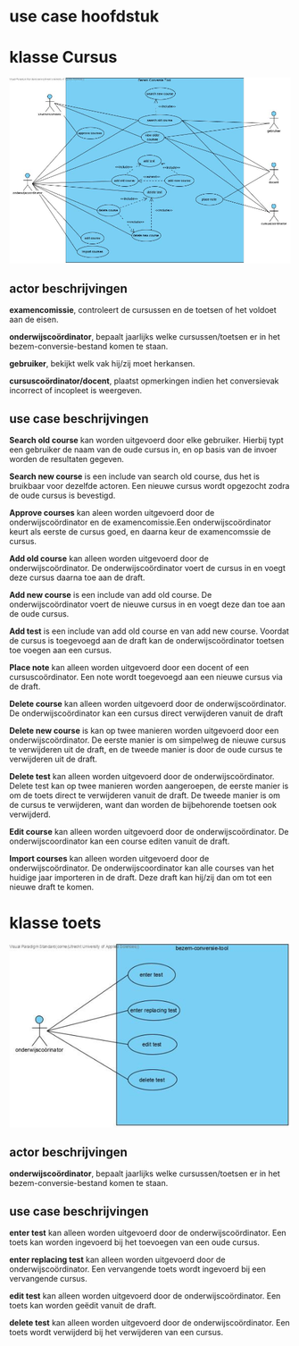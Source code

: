 # use case hoofdstuk

# klasse Cursus

![use case diagram Curus](/docs/fotos/Use%20Case%20Diagram2.cursus.jpg)

## actor beschrijvingen
**examencomissie**, controleert de cursussen en de toetsen of het voldoet aan de eisen.

**onderwijscoördinator**, bepaalt jaarlijks welke cursussen/toetsen er in het bezem-conversie-bestand komen te staan. 

**gebruiker**, bekijkt welk vak hij/zij moet herkansen.

**cursuscoördinator/docent**, plaatst opmerkingen indien het conversievak incorrect of incopleet is weergeven.



## use case beschrijvingen
**Search old course** kan worden uitgevoerd door elke gebruiker. Hierbij typt een gebruiker de naam van de oude cursus in, en op basis van de invoer worden de resultaten gegeven.

**Search new course** is een include van search old course, dus het is bruikbaar voor dezelfde actoren. Een nieuwe cursus wordt opgezocht zodra de oude cursus is bevestigd.

**Approve courses** kan aleen worden uitgevoerd door de onderwijscoördinator en de examencomissie.Een onderwijscoördinator keurt als eerste de cursus goed, en daarna keur de examencomssie de cursus.

**Add old course** kan alleen worden uitgevoerd door de onderwijscoördinator. De onderwijscoördinator voert de cursus in en voegt deze cursus daarna toe aan de draft.

**Add new course** is een include van add old course. De onderwijscoördinator voert de nieuwe cursus in en voegt deze dan toe aan de oude cursus.

**Add test** is een include van add old course en van add new course. Voordat de cursus is toegevoegd aan de draft kan de onderwijscoördinator toetsen toe voegen aan een cursus.

**Place note** kan alleen worden uitgevoerd door een docent of een cursuscoördinator. Een note wordt toegevoegd aan een nieuwe cursus via de draft.

**Delete course** kan alleen worden uitgevoerd door de onderwijscoördinator. De onderwijscoördinator kan een cursus direct verwijderen vanuit de draft

**Delete new course** is kan op twee manieren worden uitgevoerd door een onderwijscoördinator. De eerste manier is om simpelweg de nieuwe cursus te verwijderen uit de draft, en de tweede manier is door de oude cursus te verwijderen uit de draft.

**Delete test** kan alleen worden uitgevoerd door de onderwijscoördinator. Delete test kan op twee manieren worden aangeroepen, de eerste manier is om de toets direct te verwijderen vanuit de draft. De tweede manier is om de cursus te verwijderen, want dan worden de bijbehorende toetsen ook verwijderd.

**Edit course** kan alleen worden uitgevoerd door de onderwijscoördinator. De onderwijscoordinator kan een course editen vanuit de draft.

**Import courses** kan alleen worden uitgevoerd door de onderwijscoördinator. De onderwijscoordinator kan alle courses van het huidige jaar importeren in de draft. Deze draft kan hij/zij dan om tot een nieuwe draft te komen.

# klasse toets

![use case diagram toets](/docs/fotos/Use%20Case%20Diagram.toets.jpg)

## actor beschrijvingen
**onderwijscoördinator**, bepaalt jaarlijks welke cursussen/toetsen er in het bezem-conversie-bestand komen te staan. 



## use case beschrijvingen
**enter test** kan alleen worden uitgevoerd door de onderwijscoördinator. Een toets kan worden ingevoerd bij het toevoegen van een oude cursus.

**enter replacing test** kan alleen worden uitgevoerd door de onderwijscoördinator. Een vervangende toets wordt ingevoerd bij een vervangende cursus.

**edit test** kan alleen worden uitgevoerd door de onderwijscoördinator. Een toets kan worden geëdit vanuit de draft.

**delete test** kan alleen worden uitgevoerd door de onderwijscoördinator. Een toets wordt verwijderd bij het verwijderen van een cursus.



